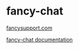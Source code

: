 # fancy-chat

[fancysupport.com](https://fancysupport.com)

[fancy-chat documentation](http://fancysupport.readme.io/v1.0/docs/installing-the-js-client)

